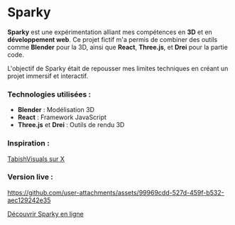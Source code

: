 # Sparky

**Sparky** est une expérimentation alliant mes compétences en **3D** et en **développement web**. Ce projet fictif m'a permis de combiner des outils comme **Blender** pour la 3D, ainsi que **React**, **Three.js**, et **Drei** pour la partie code.

L'objectif de Sparky était de repousser mes limites techniques en créant un projet immersif et interactif.

### Technologies utilisées :
- **Blender** : Modélisation 3D
- **React** : Framework JavaScript
- **Three.js** et **Drei** : Outils de rendu 3D

### Inspiration :
[TabishVisuals sur X](https://x.com/TabishVisuals)

### Version live :

https://github.com/user-attachments/assets/99969cdd-527d-459f-b532-aec129242e35

[Découvrir Sparky en ligne](https://sparky-sigma.vercel.app/)
